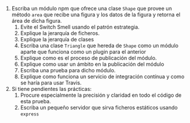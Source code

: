 1. Escriba un módulo npm que ofrece una clase `Shape` que provee
un método `area` que recibe una figura y los datos de la figura 
y retorna el área de dicha figura.
    1. Evite el Switch Smell usando el patrón estrategia.
    2. Explique la jerarquía de ficheros.
    2. Explique la jerarquía de clases 
    3. Escriba una clase `Triangle` que hereda de `Shape` como un módulo aparte que funciona como un plugin para el anterior
    4. Explique como es el proceso de publicación del módulo.
    5. Explique como usar un ámbito en la publicación del módulo
    6. Escriba una prueba para dicho módulo.
    7. Explique como funciona un servicio de integración contínua y como se haría para usar Travis.
2. Si tiene pendientes las prácticas:
    1. Procure especialmente la precisión y claridad en todo el código de esta prueba. 
    2. Escriba un pequeño servidor que sirva ficheros estáticos usando `express`
